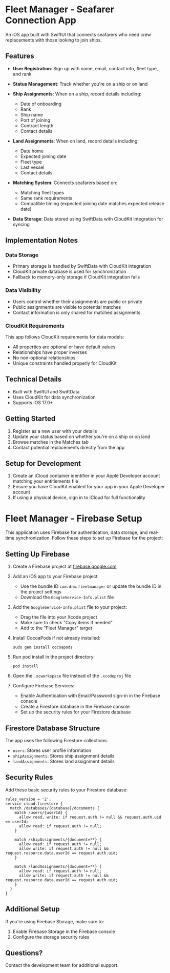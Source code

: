 # Fleet Manager - Seafarer Connection App

An iOS app built with SwiftUI that connects seafarers who need crew replacements with those looking to join ships.

## Features

- **User Registration**: Sign up with name, email, contact info, fleet type, and rank
- **Status Management**: Track whether you're on a ship or on land
- **Ship Assignments**: When on a ship, record details including:
  - Date of onboarding
  - Rank
  - Ship name
  - Port of joining
  - Contract length
  - Contact details
  
- **Land Assignments**: When on land, record details including:
  - Date home
  - Expected joining date
  - Fleet type
  - Last vessel
  - Contact details
  
- **Matching System**: Connects seafarers based on:
  - Matching fleet types
  - Same rank requirements
  - Compatible timing (expected joining date matches expected release date)
  
- **Data Storage**: Data stored using SwiftData with CloudKit integration for syncing

## Implementation Notes

### Data Storage
- Primary storage is handled by SwiftData with CloudKit integration
- CloudKit private database is used for synchronization
- Fallback to memory-only storage if CloudKit integration fails

### Data Visibility
- Users control whether their assignments are public or private
- Public assignments are visible to potential matches
- Contact information is only shared for matched assignments

### CloudKit Requirements
This app follows CloudKit requirements for data models:
- All properties are optional or have default values
- Relationships have proper inverses
- No non-optional relationships
- Unique constraints handled properly for CloudKit

## Technical Details

- Built with SwiftUI and SwiftData
- Uses CloudKit for data synchronization
- Supports iOS 17.0+

## Getting Started

1. Register as a new user with your details
2. Update your status based on whether you're on a ship or on land
3. Browse matches in the Matches tab
4. Contact potential replacements directly from the app

## Setup for Development

1. Create an iCloud container identifier in your Apple Developer account matching your entitlements file
2. Ensure you have CloudKit enabled for your app in your Apple Developer account
3. If using a physical device, sign in to iCloud for full functionality 

# Fleet Manager - Firebase Setup

This application uses Firebase for authentication, data storage, and real-time synchronization. Follow these steps to set up Firebase for the project:

## Setting Up Firebase

1. Create a Firebase project at [firebase.google.com](https://firebase.google.com/)
2. Add an iOS app to your Firebase project
   - Use the bundle ID `com.drm.fleetmanager` or update the bundle ID in the project settings
   - Download the `GoogleService-Info.plist` file

3. Add the `GoogleService-Info.plist` file to your project:
   - Drag the file into your Xcode project
   - Make sure to check "Copy items if needed"
   - Add to the "Fleet Manager" target

4. Install CocoaPods if not already installed:
   ```
   sudo gem install cocoapods
   ```

5. Run pod install in the project directory:
   ```
   pod install
   ```

6. Open the `.xcworkspace` file instead of the `.xcodeproj` file

7. Configure Firebase Services:
   - Enable Authentication with Email/Password sign-in in the Firebase console
   - Create a Firestore database in the Firebase console
   - Set up the security rules for your Firestore database

## Firestore Database Structure

The app uses the following Firestore collections:

- `users`: Stores user profile information
- `shipAssignments`: Stores ship assignment details
- `landAssignments`: Stores land assignment details

## Security Rules

Add these basic security rules to your Firestore database:

```
rules_version = '2';
service cloud.firestore {
  match /databases/{database}/documents {
    match /users/{userId} {
      allow read, write: if request.auth != null && request.auth.uid == userId;
      allow read: if request.auth != null;
    }
    
    match /shipAssignments/{document=**} {
      allow read: if request.auth != null;
      allow write: if request.auth != null && request.resource.data.userId == request.auth.uid;
    }
    
    match /landAssignments/{document=**} {
      allow read: if request.auth != null;
      allow write: if request.auth != null && request.resource.data.userId == request.auth.uid;
    }
  }
}
```

## Additional Setup

If you're using Firebase Storage, make sure to:
1. Enable Firebase Storage in the Firebase console
2. Configure the storage security rules

## Questions?

Contact the development team for additional support. 